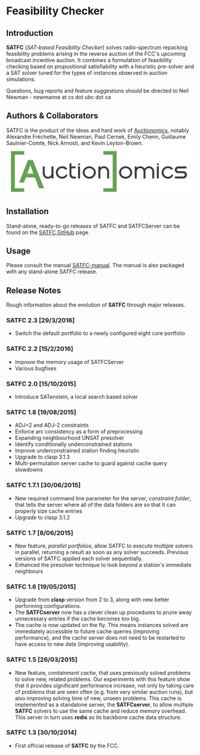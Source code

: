 
# Feasibility Checker

## Introduction

**SATFC** (_SAT-based Feasibility Checker_) solves radio-spectrum repacking feasibility problems arising in the reverse auction of the FCC's upcoming broadcast incentive auction. It combines a formulation of feasibility checking based on propositional satisfiability with a heuristic pre-solver and a SAT solver tuned for the types of instances observed in auction simulations.

Questions, bug reports and feature suggestions should be directed to Neil Newman - newmanne at cs dot ubc dot ca

## Authors & Collaborators 
SATFC is the product of the ideas and hard work of [Auctionomics](http://www.auctionomics.com/), notably Alexandre Fréchette, Neil Newman, Paul Cernek, Emily Chenn, Guillaume Saulnier-Comte, Nick Arnosti, and Kevin Leyton-Brown.
![Auctionomics Logo](manual/images/auctionomics_logo.jpg)


## Installation

Stand-alone, ready-to-go releases of SATFC and SATFCServer can be found on the [SATFC GitHub](https://github.com/FCC/SATFC/releases) page.

## Usage

Please consult the manual [SATFC-manual](satfc/src/dist/SATFC-manual.pdf). The manual is also packaged with any stand-alone SATFC release.

## Release Notes

Rough information about the evolution of **SATFC** through major releases.

### SATFC 2.3 [29/3/2016]

* Switch the default portfolio to a newly configured eight core portfolio 

### SATFC 2.2 [15/2/2016]

* Improve the memory usage of SATFCServer
* Various bugfixes

### SATFC 2.0 [15/10/2015]

* Introduce SATenstein, a local search based solver

### SATFC 1.8 [19/08/2015]

* ADJ+2 and ADJ-2 constraints 
* Enforce arc consistency as a form of preprocessing
* Expanding neighbourhood UNSAT presolver
* Identify conditionally underconstrained stations
* Improve underconstrained station finding heuristic 
* Upgrade to clasp 3.1.3
* Multi-permutation server cache to guard against cache query slowdowns

### SATFC 1.7.1 [30/06/2015]

* New required command line parameter for the server, _constraint.folder_, that tells the server where all of the data folders are so that it can properly size cache entries
* Upgrade to clasp 3.1.2

### SATFC 1.7 [8/06/2015]

* New feature, _parallel portfolios_, allow SATFC to execute multiple solvers in parallel, returning a result as soon as any solver succeeds. Previous versions of SATFC applied each solver sequentially.
* Enhanced the presolver technique to look beyond a station's immediate neighbours

### SATFC 1.6 [19/05/2015]

* Upgrade from **clasp** version from 2 to 3, along with new better performing configurations.
* The **SATFCserver** now has a clever clean up procedures to prune away unnecessary entries if the cache becomes too big.
* The cache is now updated on the fly. This means instances solved are immediately accessible to future cache queries (improving performance), and the cache server does not need to be restarted to have access to new data (improving usability). 

### SATFC 1.5 [26/03/2015]

* New feature, _containment cache_, that uses previously solved problems to solve new, related problems. Our experiments with this feature show that it provides significant performance increase, not only by taking care of problems that are seen often (e.g. from very similar auction runs), but also improving solving time of new, unseen problems. This cache is implemented as a standalone server, the **SATFCserver**, to allow multiple **SATFC** solvers to use the same cache and reduce memory overhead. This server in turn uses **redis** as its backbone cache data structure.

### SATFC 1.3 [30/10/2014]

* First official release of **SATFC** by the FCC.

